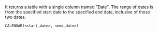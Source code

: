 It returns a table with a single column named "Date". The range of dates is from the specified start date to the specified end date, inclusive of those two dates.

```dax
CALENDAR(<start_date>, <end_date>)
```